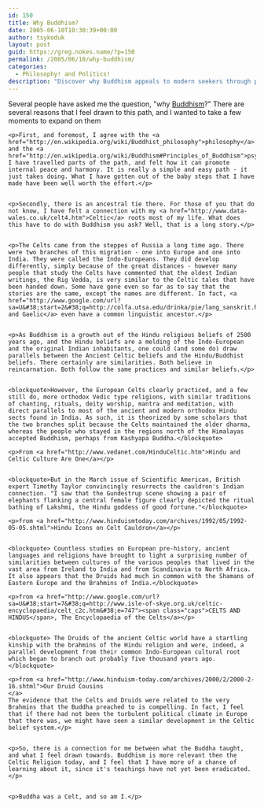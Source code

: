```yaml
---
id: 150
title: Why Buddhism?
date: 2005-06-10T10:30:39+00:00
author: tsykoduk
layout: post
guid: https://greg.nokes.name/?p=150
permalink: /2005/06/10/why-buddhism/
categories:
  - Philosophy! and Politics!
description: "Discover why Buddhism appeals to modern seekers through personal philosophy, ancestral Celtic connections, and shared Indo-European spiritual roots spanning from Ireland to India."
---
```

<p>Several people have asked me the question, "why <a href="http://buddhism.about.com/">Buddhism</a>?" There are several reasons that I feel drawn to this path, and I wanted to take a few moments to expand on them</p>


	<p>First, and foremost, I agree with the <a href="http://en.wikipedia.org/wiki/Buddhist_philosophy">philosophy</a> and the <a href="http://en.wikipedia.org/wiki/Buddhism#Principles_of_Buddhism">psychology</a>. I have travelled parts of the path, and felt how it can promote internal peace and harmony. It is really a simple and easy path - it just takes doing. What I have gotten out of the baby steps that I have made have been well worth the effort.</p>


	<p>Secondly, there is an ancestral tie there. For those of you that do not know, I have felt a connection with my <a href="http://www.data-wales.co.uk/celt4.htm">Celtic</a> roots most of my life. What does this have to do with Buddhism you ask? Well, that is a long story.</p>


	<p>The Celts came from the steppes of Russia a long time ago. There were two branches of this migration - one into Europe and one into India. They were called the Indo-Europeans. They did develop differently, simply because of the great distances - however many people that study the Celts have commented that the oldest Indian writings, the Rig Vedda, is very similar to the Celtic tales that have been handed down. Some have gone even so far as to say that the stories are the same, except the names are different. In fact, <a href="http://www.google.com/url?sa=U&#38;start=2&#38;q=http://colfa.utsa.edu/drinka/pie/lang_sanskrit.htm&#38;e=747">Sanskrit and Gaelic</a> even have a common linguistic ancestor.</p>


	<p>As Buddhism is a growth out of the Hindu religious beliefs of 2500 years ago, and the Hindu beliefs are a melding of the Indo-European and the original Indian inhabitants, one could (and some do) draw parallels between the Ancient Celtic beliefs and the Hindu/Buddhist beliefs. There certainly are similarities. Both believe in reincarnation. Both follow the same practices and similar beliefs.</p>


	<blockquote>However, the European Celts clearly practiced, and a few still do, more orthodox Vedic type religions, with similar traditions of chanting, rituals, deity worship, mantra and meditation, with direct parallels to most of the ancient and modern orthodox Hindu sects found in India. As such, it is theorized by some scholars that the two branches split because the Celts maintained the older dharma, whereas the people who stayed in the regions north of the Himalayas accepted Buddhism, perhaps from Kashyapa Buddha.</blockquote>

	<p>From <a href="http://www.vedanet.com/HinduCeltic.htm">Hindu and Celtic Culture Are One</a></p>


	<blockquote>But in the March issue of Scientific American, British expert Timothy Taylor convincingly resurrects the cauldron's Indian connection. "I saw that the Gundestrup scene showing a pair of elephants flanking a central female figure clearly depicted the ritual bathing of Lakshmi, the Hindu goddess of good fortune."</blockquote>

	<p>from <a href="http://www.hinduismtoday.com/archives/1992/05/1992-05-05.shtml">Hindu Icons on Celt Cauldron</a></p>


	<blockquote> Countless studies on European pre-history, ancient languages and religions have brought to light a surprising number of similarities between cultures of the various peoples that lived in the vast area from Ireland to India and from Scandinavia to North Africa. It also appears that the Druids had much in common with the Shamans of Eastern Europe and the Brahmins of India.</blockquote>

	<p>from <a href="http://www.google.com/url?sa=U&#38;start=7&#38;q=http://www.isle-of-skye.org.uk/celtic-encyclopaedia/celt_c2c.htm&#38;e=747"><span class="caps">CELTS AND HINDUS</span>, The Encyclopaedia of the Celts</a></p>


	<blockquote> The Druids of the ancient Celtic world have a startling kinship with the brahmins of the Hindu religion and were, indeed, a parallel development from their common Indo-European cultural root which began to branch out probably five thousand years ago.</blockquote>

	<p>from <a href="http://www.hinduism-today.com/archives/2000/2/2000-2-16.shtml">Our Druid Cousins
	</a>
	The evidence that the Celts and Druids were related to the very Brahmins that the Buddha preached to is compelling. In fact, I feel that if there had not been the turbulent political climate in Europe that there was, we might have seen a similar development in the Celtic belief system.</p>


	<p>So, there is a connection for me between what the Buddha taught, and what I feel drawn towards. Buddhism is more relevant then the Celtic Religion today, and I feel that I have more of a chance of learning about it, since it's teachings have not yet been eradicated.</p>


	<p>Buddha was a Celt, and so am I.</p>